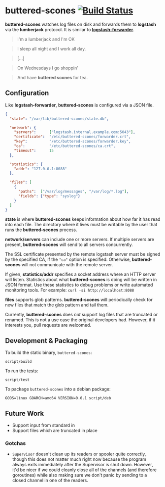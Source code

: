 # buttered-scones [![Build Status](https://travis-ci.org/alindeman/buttered-scones.svg?branch=master)](https://travis-ci.org/alindeman/buttered-scones)

**buttered-scones** watches log files on disk and forwards them to **logstash**
via the **lumberjack** protocol. It is similar to
[**logstash-forwarder**](https://github.com/elasticsearch/logstash-forwarder).

> I'm a lumberjack and I'm OK

> I sleep all night and I work all day.

> [...]

> On Wednesdays I go shoppin'

> And have **buttered scones** for tea.

## Configuration

Like **logstash-forwarder**, **buttered-scones** is configured via a JSON file.

```json
{
  "state": "/var/lib/buttered-scones/state.db",

  "network": {
    "servers":      ["logstash.internal.example.com:5043"],
    "certificate":  "/etc/buttered-scones/forwarder.crt",
    "key":          "/etc/buttered-scones/forwarder.key",
    "ca":           "/etc/buttered-scones/ca.crt",
    "timeout":      15
  },

  "statistics": {
    "addr": "127.0.0.1:8088"
  },

  "files": [
    {
      "paths":  ["/var/log/messages", "/var/log/*.log"],
      "fields": {"type": "syslog"}
    }
  ]
}
```

**state** is where **buttered-scones** keeps information about how far it has
read into each file. The directory where it lives must be writable by the
user that runs the **buttered-scones** process.

**network/servers** can include one or more servers. If multiple servers are
present, **buttered-scones** will send to all servers concurrently.

The SSL certificate presented by the remote logstash server must be signed by
the specified CA, if the `"ca"` option is specified. Otherwise,
**buttered-scones** will not communicate with the remote server.

If given, **statistics/addr** specifies a socket address where an HTTP server
will listen. Statistics about what **buttered-scones** is doing will be written
in JSON format. Use these statistics to debug problems or write automated
monitoring tools. For example: `curl -si http://localhost:8088`

**files** supports glob patterns. **buttered-scones** will periodically check
for new files that match the glob pattern and tail them.

Currently, **buttered-scones** does _not_ support log files that are truncated
or renamed. This is not a use case the original developers had. However, if it
interests you, pull requests are welcomed.

## Development & Packaging

To build the static binary, `buttered-scones`:

```
script/build
```

To run the tests:

```
script/test
```

To package `buttered-scones` into a debian package:

```
GOOS=linux GOARCH=amd64 VERSION=0.0.1 script/deb
```

## Future Work

* Support input from standard in
* Support files which are truncated in place

### Gotchas

* `Supervisor` doesn't clean up its readers or spooler quite correctly, though this does not matter much right now because the program always exits immediately after the Supervisor is shut down. However, it'd be nicer if we could cleanly close all of the channels (and therefore goroutines) while also making sure we don't panic by sending to a closed channel in one of the readers.
